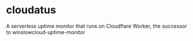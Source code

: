 # cloudatus
A serverless uptime monitor that runs on Cloudflare Worker, the successor to winslowcloud-uptime-monitor
